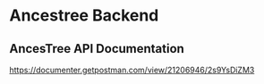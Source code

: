 # Ancestree Backend

## AncesTree API Documentation
https://documenter.getpostman.com/view/21206946/2s9YsDiZM3
